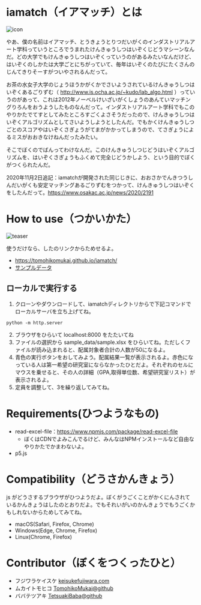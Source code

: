 
# iamatch（イアマッチ）とは
![icon](assets/images/iamatch_small.png)

やあ、僕の名前はイアマッチ、とうきょうとりつだいがくのインダストリアルアート学科っていうところでうまれたけんきゅうしつはいぞくじどうマシーンなんだ。どの大学でもけんきゅうしつはいぞくっていうのがあるみたいなんだけど、はいぞくのしかたは大学ごとにちがっていて、毎年はいぞくのたびにたくさんのじんてきりそーすがついやされるんだって。

お茶の水女子大学のじょうほうかがくかでさいようされているけんきゅうしつはいぞくあるごりずむ（ http://www.is.ocha.ac.jp/~kudo/lab_algo.html ）っていうのがあって、これは2012年ノーベルけいざいがくしょうのあんていマッチングりろんをおうようしたものなんだって。インダストリアルアート学科でもこのやりかたでてすとしてみたところすごくよさそうだったので、けんきゅうしつはいぞくアルゴリズムとしてさいようしようとしたんだ。でもかくけんきゅうしつごとのスコアやはいぞくさぎょうがてまがかかってしまうので、てさぎょうによるミスがおおきなけねんだったみたい。

そこでぼくのでばんってわけなんだ。このけんきゅうしつじどうはいぞくアルゴリズムを、はいぞくさぎょうもふくめて完全じどうかしよう、という目的でぼくがつくられたんだ。

2020年11月2日追記：iamatchが開発された同じじきに、おおさかでんきつうしんだいがくも安定マッチングあるごりずむをつかって、けんきゅうしつはいぞくをしたんだって。https://www.osakac.ac.jp/news/2020/2191 


# How to use（つかいかた）
![teaser](teaser.gif)

使うだけなら、したのリンクからためせるよ。
  * https://tomohikomukai.github.io/iamatch/
  * [サンプルデータ](https://github.com/TetsuakiBaba/iamatch/blob/master/sample_data/sample.xlsx )

## ローカルで実行する
1. クローンやダウンロードして、iamatchディレクトリからで下記コマンドでローカルサーバを立ち上げてね。
```
python -m http.server
  ```
2. ブラウザをひらいて localhost:8000 をたたいてね
3. ファイルの選択から sample_data/sample.xlsx をひらいてね。ただしくファイルが読み込まれると、配属対象者合計の人数が50になるよ。
4. 青色の実行ボタンをおしてみよう。配属結果一覧が表示されるよ。赤色になっている人は第一希望の研究室にならなかったひとだよ。それぞれのセルにマウスを乗せると、その人の詳細（GPA,取得単位数、希望研究室リスト）が表示されるよ。
5. 定員を調整して、3を繰り返してみてね。


# Requirements(ひつようなもの)
- read-excel-file：https://www.npmjs.com/package/read-excel-file
  - ぼくはCDNでよみこんでるけど、みんなはNPMインストールなど自由なやりかたでかまわないよ。
- p5.js

# Compatibility（どうさかんきょう）
js がどうさするブラウザがひつようだよ。ぼくがうごくことがかくにんされているかんきょうはしたのとおりだよ。でもそれいがいのかんきょうでもうごくかもしれないからためしてみてね。
- macOS(Safari, Firefox, Chrome)
- Windows(Edge, Chrome, Firefox)
- Linux(Chrome, Firefox)

# Contributor（ぼくをつくったひと）
- フジワラケイスケ [keisukefujiwara.com](https://www.keisukefujiwara.com)
- ムカイトモヒコ [TomohikoMukai@github](https://github.com/TomohikoMukai)
- ババテツアキ [TetsuakiBaba@github](https://github.com/TetsuakiBaba)
